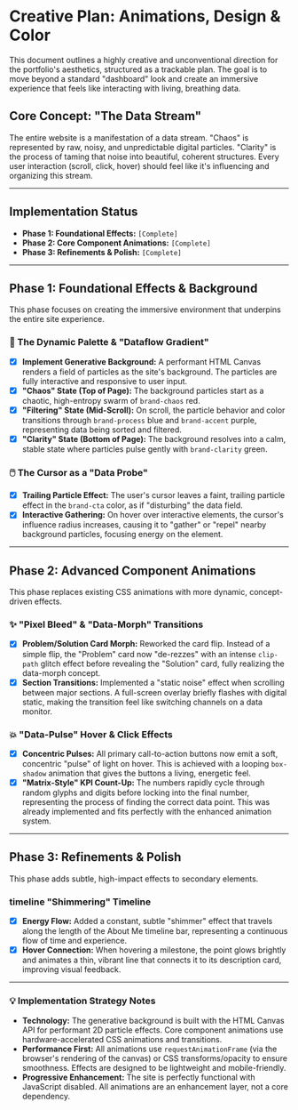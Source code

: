# Creative Plan: Animations, Design & Color

This document outlines a highly creative and unconventional direction for the portfolio's aesthetics, structured as a trackable plan. The goal is to move beyond a standard "dashboard" look and create an immersive experience that feels like interacting with living, breathing data.

## Core Concept: "The Data Stream"

The entire website is a manifestation of a data stream. "Chaos" is represented by raw, noisy, and unpredictable digital particles. "Clarity" is the process of taming that noise into beautiful, coherent structures. Every user interaction (scroll, click, hover) should feel like it's influencing and organizing this stream.

---

## Implementation Status

*   **Phase 1: Foundational Effects:** `[Complete]`
*   **Phase 2: Core Component Animations:** `[Complete]`
*   **Phase 3: Refinements & Polish:** `[Complete]`

---

## Phase 1: Foundational Effects & Background

This phase focuses on creating the immersive environment that underpins the entire site experience.

### 🎨 The Dynamic Palette & "Dataflow Gradient"

-   [x] **Implement Generative Background:** A performant HTML Canvas renders a field of particles as the site's background. The particles are fully interactive and responsive to user input.
-   [x] **"Chaos" State (Top of Page):** The background particles start as a chaotic, high-entropy swarm of `brand-chaos` red.
-   [x] **"Filtering" State (Mid-Scroll):** On scroll, the particle behavior and color transitions through `brand-process` blue and `brand-accent` purple, representing data being sorted and filtered.
-   [x] **"Clarity" State (Bottom of Page):** The background resolves into a calm, stable state where particles pulse gently with `brand-clarity` green.

### 🖱️ The Cursor as a "Data Probe"

-   [x] **Trailing Particle Effect:** The user's cursor leaves a faint, trailing particle effect in the `brand-cta` color, as if "disturbing" the data field.
-   [x] **Interactive Gathering:** On hover over interactive elements, the cursor's influence radius increases, causing it to "gather" or "repel" nearby background particles, focusing energy on the element.

---

## Phase 2: Advanced Component Animations

This phase replaces existing CSS animations with more dynamic, concept-driven effects.

### ✨ "Pixel Bleed" & "Data-Morph" Transitions

-   [x] **Problem/Solution Card Morph:** Reworked the card flip. Instead of a simple flip, the "Problem" card now "de-rezzes" with an intense `clip-path` glitch effect before revealing the "Solution" card, fully realizing the data-morph concept.
-   [x] **Section Transitions:** Implemented a "static noise" effect when scrolling between major sections. A full-screen overlay briefly flashes with digital static, making the transition feel like switching channels on a data monitor.

### 💥 "Data-Pulse" Hover & Click Effects

-   [x] **Concentric Pulses:** All primary call-to-action buttons now emit a soft, concentric "pulse" of light on hover. This is achieved with a looping `box-shadow` animation that gives the buttons a living, energetic feel.
-   [x] **"Matrix-Style" KPI Count-Up:** The numbers rapidly cycle through random glyphs and digits before locking into the final number, representing the process of finding the correct data point. This was already implemented and fits perfectly with the enhanced animation system.

---

## Phase 3: Refinements & Polish

This phase adds subtle, high-impact effects to secondary elements.

###  timeline "Shimmering" Timeline

-   [x] **Energy Flow:** Added a constant, subtle "shimmer" effect that travels along the length of the About Me timeline bar, representing a continuous flow of time and experience.
-   [x] **Hover Connection:** When hovering a milestone, the point glows brightly and animates a thin, vibrant line that connects it to its description card, improving visual feedback.

---

### 💡 Implementation Strategy Notes

-   **Technology:** The generative background is built with the HTML Canvas API for performant 2D particle effects. Core component animations use hardware-accelerated CSS animations and transitions.
-   **Performance First:** All animations use `requestAnimationFrame` (via the browser's rendering of the canvas) or CSS transforms/opacity to ensure smoothness. Effects are designed to be lightweight and mobile-friendly.
-   **Progressive Enhancement:** The site is perfectly functional with JavaScript disabled. All animations are an enhancement layer, not a core dependency.